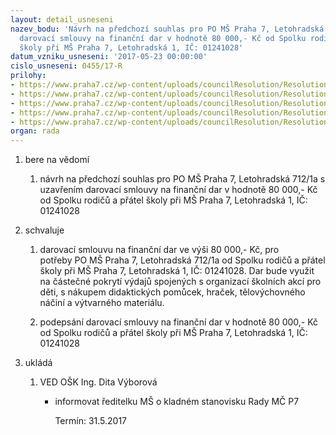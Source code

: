 ```yaml
---
layout: detail_usneseni
nazev_bodu: 'Návrh na předchozí souhlas pro PO MŠ Praha 7, Letohradská 712/1a s uzavřením
  darovací smlouvy na finanční dar v hodnotě 80 000,- Kč od Spolku rodičů a přátel
  školy při MŠ Praha 7, Letohradská 1, IČ: 01241028'
datum_vzniku_usneseni: '2017-05-23 00:00:00'
cislo_usneseni: 0455/17-R
prilohy:
- https://www.praha7.cz/wp-content/uploads/councilResolution/Resolutions/29023/export/1Duvodovazprava~203462.doc
- https://www.praha7.cz/wp-content/uploads/councilResolution/Resolutions/29023/export/2ZadostodMSLetohradska~203461.jpeg
- https://www.praha7.cz/wp-content/uploads/councilResolution/Resolutions/29023/export/3Darovacismlouva~203460.doc
- https://www.praha7.cz/wp-content/uploads/councilResolution/Resolutions/29023/export/4VypiszOR~203458.pdf
- https://www.praha7.cz/wp-content/uploads/councilResolution/Resolutions/29023/export/export~296081.pdf
organ: rada
---
```

<ol class="urzList_view" id="urzList">
<li class="urzClass1" id=""><span name="1">bere na vědomí</span> 
<ol class="urzOlClass">
<li class="urzClass2" style="TEXT-ALIGN: left" id=""><span><p>návrh na předchozí souhlas pro PO MŠ Praha 7, Letohradská 712/1a s uzavřením darovací smlouvy na finanční dar v hodnotě 80 000,- Kč od Spolku rodičů a přátel školy při MŠ Praha 7, Letohradská 1, IČ: 01241028</p></span></li></ol></li>
<li class="urzClass1" id=""><span name="24">schvaluje</span> 
<ol class="urzOlClass">
<li class="urzClass2" style="TEXT-ALIGN: left" id=""><span><p>darovací smlouvu na finanční dar ve výši 80 000,- Kč, pro potřeby&nbsp;PO MŠ Praha 7, Letohradská 712/1a&nbsp;od Spolku rodičů a přátel školy při MŠ Praha 7, Letohradská 1, IČ: 01241028. Dar bude využit na částečné pokrytí výdajů spojených s organizací školních akcí pro děti, s nákupem didaktických pomůcek, hraček, tělovýchovného náčiní a výtvarného materiálu.</p></span></li>
<li class="urzClass2" style="TEXT-ALIGN: left" id=""><span><p>podepsání darovací smlouvy na&nbsp;finanční dar v hodnotě 80 000,- Kč od Spolku rodičů a přátel školy při MŠ Praha 7, Letohradská 1, IČ: 01241028</p></span></li></ol></li><li class="urzClass1" id="urzUkoly"><span name="1">ukládá</span><ol class="urzOlClass"><li class="urzClass2"><span><p>VED OŠK Ing. Dita Výborová</p></span><ul class="urzUlClass"><li class="urzClass3"><span><p>informovat ředitelku MŠ o kladném stanovisku Rady MČ P7</p></span><span class="urzUkolTermin">  Termín:&nbsp;31.5.2017</span></li></ul></li></ol></li></ol>